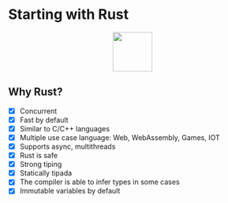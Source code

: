 # Starting with Rust

<center>
    <img src="https://upload.wikimedia.org/wikipedia/commons/thumb/d/d5/Rust_programming_language_black_logo.svg/1200px-Rust_programming_language_black_logo.svg.png" style="width: 80px" />
</center>

## Why Rust?

- [x] Concurrent
- [x] Fast by default
- [x] Similar to C/C++ languages
- [x] Multiple use case language: Web, WebAssembly, Games, IOT
- [x] Supports async, multithreads
- [x] Rust is safe
- [x] Strong tiping
- [x] Statically tipada
- [x] The compiler is able to infer types in some cases
- [x] Immutable variables by default
